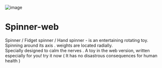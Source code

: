 ![image](https://github.com/localhost-four/Spinner-web/assets/119116574/f3abb229-e7f7-4c8b-b787-3af2a61fd5cd)
# Spinner-web
Spinner / Fidget spinner / Hand spinner - is an entertaining rotating toy.
Spinning around its axis . 
weights are located radially.  
Specially designed to calm the nerves .
A toy in the web version, written especially for you! 
try it now ( It has no disastrous consequences for human health )
